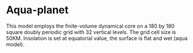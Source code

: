 # Aqua-planet
This model employs the finite-volume dynamical core on a 180 by 180 square doubly periodic grid with 32 vertical levels. The grid cell size is 50KM. Insolation is set at equatorial value, the surface is flat and wet (aqua model).
